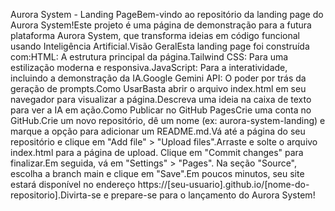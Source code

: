 Aurora System - Landing PageBem-vindo ao repositório da landing page do Aurora System!Este projeto é uma página de demonstração para a futura plataforma Aurora System, que transforma ideias em código funcional usando Inteligência Artificial.Visão GeralEsta landing page foi construída com:HTML: A estrutura principal da página.Tailwind CSS: Para uma estilização moderna e responsiva.JavaScript: Para a interatividade, incluindo a demonstração da IA.Google Gemini API: O poder por trás da geração de prompts.Como UsarBasta abrir o arquivo index.html em seu navegador para visualizar a página.Descreva uma ideia na caixa de texto para ver a IA em ação.Como Publicar no GitHub PagesCrie uma conta no GitHub.Crie um novo repositório, dê um nome (ex: aurora-system-landing) e marque a opção para adicionar um README.md.Vá até a página do seu repositório e clique em "Add file" > "Upload files".Arraste e solte o arquivo index.html para a página de upload. Clique em "Commit changes" para finalizar.Em seguida, vá em "Settings" > "Pages". Na seção "Source", escolha a branch main e clique em "Save".Em poucos minutos, seu site estará disponível no endereço https://[seu-usuario].github.io/[nome-do-repositorio].Divirta-se e prepare-se para o lançamento do Aurora System!